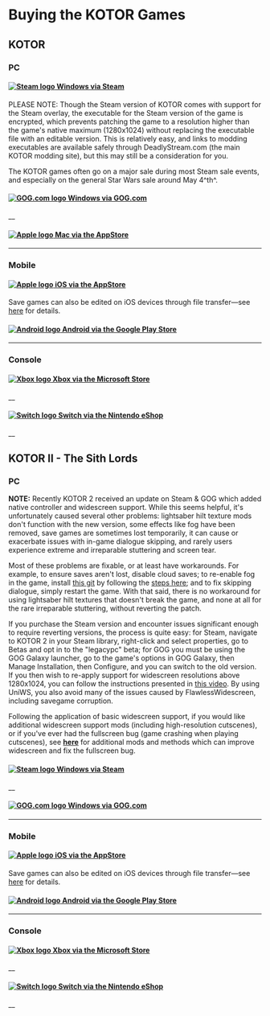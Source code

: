 # Buying the KOTOR Games

## KOTOR

### PC

#### [![Steam logo](/Steam_logo.svg) Windows via Steam](http://store.steampowered.com/app/32370/)

PLEASE NOTE: Though the Steam version of KOTOR comes with support for the Steam overlay, the executable for the Steam version of the game is encrypted, which prevents patching the game to a resolution higher than the game's native maximum (1280x1024) without replacing the executable file with an editable version. This is relatively easy, and links to modding executables are available safely through DeadlyStream.com (the main KOTOR modding site), but this may still be a consideration for you.

The KOTOR games often go on a major sale during most Steam sale events, and especially on the general Star Wars sale around May 4^th^.

#### [![GOG.com logo](/GOG.com_logo.svg) Windows via GOG.com](https://www.gog.com/game/star_wars_knights_of_the_old_republic)

__

#### [![Apple logo](/Apple_logo_white.svg) Mac via the AppStore](https://itunes.apple.com/us/app/star-wars-knights-old-republic/id416608891?mt=12)

___

### Mobile

#### [![Apple logo](/Apple_logo_white.svg) iOS via the AppStore](https://apps.apple.com/us/app/star-wars-kotor/id611436052)

Save games can also be edited on iOS devices through file transfer—see [here](http://www.reddit.com/r/kotor/comments/2e7x2d/editing_save_games_on_the_ios_version_of_kotor/) for details.

#### [![Android logo](/Android_logo.svg) Android via the Google Play Store](https://play.google.com/store/apps/details?id=com.aspyr.swkotor&hl=en)

___

### Console

#### [![Xbox logo](/Xbox_logo.svg) Xbox via the Microsoft Store](https://www.xbox.com/en-us/games/store/STAR-WARS-Knights-of-the-Old-Republic/BS8LFD7729CL)

__

#### [![Switch logo](/Switch_logo.svg) Switch via the Nintendo eShop](https://www.nintendo.com/games/detail/star-wars-knights-of-the-old-republic-switch/)

__

## KOTOR II - The Sith Lords

### PC

**NOTE:** Recently KOTOR 2 received an update on Steam & GOG which added native controller and widescreen support. While this seems helpful, it's unfortunately caused several other problems: lightsaber hilt texture mods don't function with the new version, some effects like fog have been removed, save games are sometimes lost temporarily, it can cause or exacerbate issues with in-game dialogue skipping, and rarely users experience extreme and irreparable stuttering and screen tear.

Most of these problems are fixable, or at least have workarounds. For example, to ensure saves aren't lost, disable cloud saves; to re-enable fog in the game, install [this git](https://github.com/HappyFunTimes01/ShaderOverride/blob/master/README.md) by following the [steps here](https://www.reddit.com/r/kotor/comments/67578l/aspyr_wont_patch_the_fog_on_dxun_but_a_fan_made/); and to fix skipping dialogue, simply restart the game. With that said, there is no workaround for using lightsaber hilt textures that doesn't break the game, and none at all for the rare irreparable stuttering, without reverting the patch.

If you purchase the Steam version and encounter issues significant enough to require reverting versions, the process is quite easy: for Steam, navigate to KOTOR 2 in your Steam library, right-click and select properties, go to Betas and opt in to the "legacypc" beta; for GOG you must be using the GOG Galaxy launcher, go to the game's options in GOG Galaxy, then Manage Installation, then Configure, and you can switch to the old version. If you then wish to re-apply support for widescreen resolutions above 1280x1024, you can follow the instructions presented in [this video](https://www.youtube.com/watch?v=pSiVC92dJHI). By using UniWS, you also avoid many of the issues caused by FlawlessWidescreen, including savegame corruption.

Following the application of basic widescreen support, if you would like additional widescreen support mods (including high-resolution cutscenes), or if you've ever had the fullscreen bug (game crashing when playing cutscenes), see [**here**](/r/kotor/wiki/k2hiressupport) for additional mods and methods which can improve widescreen and fix the fullscreen bug.

#### [![Steam logo](/Steam_logo.svg) Windows via Steam](http://store.steampowered.com/app/208580/)

__

#### [![GOG.com logo](/GOG.com_logo.svg) Windows via GOG.com](https://www.gog.com/game/star_wars_knights_of_the_old_republic_ii_the_sith_lords)

___

### Mobile

#### [![Apple logo](/Apple_logo_white.svg) iOS via the AppStore](https://apps.apple.com/us/app/star-wars-kotor-ii/id963230767)

Save games can also be edited on iOS devices through file transfer—see [here](http://www.reddit.com/r/kotor/comments/2e7x2d/editing_save_games_on_the_ios_version_of_kotor/) for details.

#### [![Android logo](/Android_logo.svg) Android via the Google Play Store](https://play.google.com/store/apps/details?id=com.aspyr.swkotorii&hl=en_US&gl=US)

___

### Console

#### [![Xbox logo](/Xbox_logo.svg) Xbox via the Microsoft Store](https://www.xbox.com/en-us/games/store/star-wars-kotor-ii/bq4gd4ldgltb)

__

#### [![Switch logo](/Switch_logo.svg) Switch via the Nintendo eShop](https://www.nintendo.com/store/products/star-wars-knights-of-the-old-republic-ii-the-sith-lords-switch/)

__
